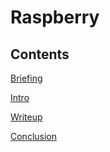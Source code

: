 # Raspberry

## Contents
[Briefing](https://github.com/willwam845/CTF-Writeups/blob/master/Raspberry[NahamConCTF](Crypto)/Writeup.md#Briefing)

[Intro](https://github.com/willwam845/CTF-Writeups/blob/master/Raspberry[NahamConCTF](Crypto)/Writeup.md#Intro)

[Writeup](https://github.com/willwam845/CTF-Writeups/blob/master/Raspberry[NahamConCTF](Crypto)/Writeup.md#Writeup)

[Conclusion](https://github.com/willwam845/CTF-Writeups/blob/master/Raspberry[NahamConCTF](Crypto)/Writeup.md#Conclusion)
